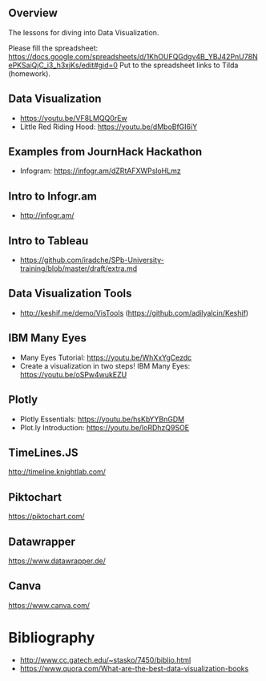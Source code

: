 ## Overview
The lessons for diving into Data Visualization.

Please fill the spreadsheet: https://docs.google.com/spreadsheets/d/1KhOUFQGdgv4B_YBJ42PnU78NePKSaiQjC_i3_h3xjKs/edit#gid=0
Put to the spreadsheet links to Tilda (homework).

## Data Visualization
* https://youtu.be/VF8LMQQ0rEw
* Little Red Riding Hood: https://youtu.be/dMboBfGI6iY   

## Examples from JournHack Hackathon
* Infogram: https://infogr.am/dZRtAFXWPsloHLmz

## Intro to Infogr.am    
* http://infogr.am/      
    
## Intro to Tableau
* https://github.com/iradche/SPb-University-training/blob/master/draft/extra.md  

## Data Visualization Tools
* http://keshif.me/demo/VisTools (https://github.com/adilyalcin/Keshif)     

## IBM Many Eyes
* Many Eyes Tutorial: https://youtu.be/WhXxYgCezdc
* Create a visualization in two steps! IBM Many Eyes: https://youtu.be/oSPw4wukEZU

## Plotly
* Plotly Essentials: https://youtu.be/hsKbYYBnGDM
* Plot.ly Introduction: https://youtu.be/loRDhzQ9SOE

## TimeLines.JS
http://timeline.knightlab.com/     

## Piktochart
https://piktochart.com/     

## Datawrapper
https://www.datawrapper.de/     

## Canva
https://www.canva.com/      


# Bibliography
* http://www.cc.gatech.edu/~stasko/7450/biblio.html
* https://www.quora.com/What-are-the-best-data-visualization-books
